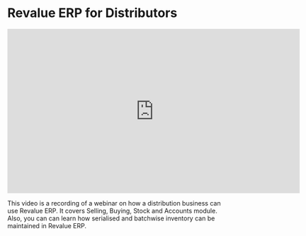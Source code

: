 # Revalue ERP for Distributors

<iframe width="660" height="371" src="https://www.youtube.com/embed/" frameborder="0" allowfullscreen></iframe>



This video is a recording of a webinar on how a distribution business can use Revalue ERP. It covers Selling, Buying, Stock and Accounts module. Also, you can can learn how serialised and batchwise inventory can be maintained in Revalue ERP.